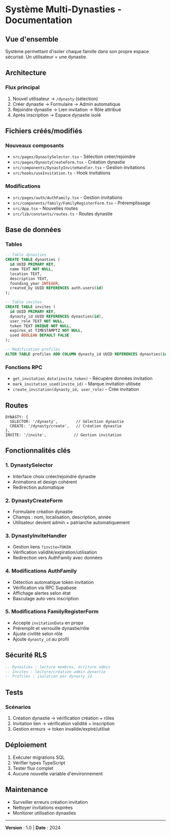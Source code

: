 # Système Multi-Dynasties - Documentation

## Vue d'ensemble
Système permettant d'isoler chaque famille dans son propre espace sécurisé. Un utilisateur = une dynastie.

## Architecture

### Flux principal
1. Nouvel utilisateur → `/dynasty` (sélection)
2. Créer dynastie → Formulaire → Admin automatique
3. Rejoindre dynastie → Lien invitation → Rôle attribué
4. Après inscription → Espace dynastie isolé

## Fichiers créés/modifiés

### Nouveaux composants
- `src/pages/DynastySelector.tsx` - Sélection créer/rejoindre
- `src/pages/DynastyCreateForm.tsx` - Création dynastie
- `src/components/DynastyInviteHandler.tsx` - Gestion invitations
- `src/hooks/useInvitation.ts` - Hook invitations

### Modifications
- `src/pages/auth/AuthFamily.tsx` - Gestion invitations
- `src/components/family/FamilyRegisterForm.tsx` - Préremplissage
- `src/App.tsx` - Nouvelles routes
- `src/lib/constants/routes.ts` - Routes dynastie

## Base de données

### Tables
```sql
-- Table dynasties
CREATE TABLE dynasties (
  id UUID PRIMARY KEY,
  name TEXT NOT NULL,
  location TEXT,
  description TEXT,
  founding_year INTEGER,
  created_by UUID REFERENCES auth.users(id)
);

-- Table invites
CREATE TABLE invites (
  id UUID PRIMARY KEY,
  dynasty_id UUID REFERENCES dynasties(id),
  user_role TEXT NOT NULL,
  token TEXT UNIQUE NOT NULL,
  expires_at TIMESTAMPTZ NOT NULL,
  used BOOLEAN DEFAULT FALSE
);

-- Modification profiles
ALTER TABLE profiles ADD COLUMN dynasty_id UUID REFERENCES dynasties(id);
```

### Fonctions RPC
- `get_invitation_data(invite_token)` - Récupère données invitation
- `mark_invitation_used(invite_id)` - Marque invitation utilisée
- `create_invitation(dynasty_id, user_role)` - Crée invitation

## Routes

```tsx
DYNASTY: {
  SELECTOR: '/dynasty',        // Sélection dynastie
  CREATE: '/dynasty/create',   // Création dynastie
},
INVITE: '/invite',            // Gestion invitation
```

## Fonctionnalités clés

### 1. DynastySelector
- Interface choix créer/rejoindre dynastie
- Animations et design cohérent
- Redirection automatique

### 2. DynastyCreateForm
- Formulaire création dynastie
- Champs : nom, localisation, description, année
- Utilisateur devient admin + patriarche automatiquement

### 3. DynastyInviteHandler
- Gestion liens `?invite=TOKEN`
- Vérification validité/expiration/utilisation
- Redirection vers AuthFamily avec données

### 4. Modifications AuthFamily
- Détection automatique token invitation
- Vérification via RPC Supabase
- Affichage alertes selon état
- Basculage auto vers inscription

### 5. Modifications FamilyRegisterForm
- Accepte `invitationData` en props
- Préremplit et verrouille dynastie/rôle
- Ajuste civilité selon rôle
- Ajoute `dynasty_id` au profil

## Sécurité RLS

```sql
-- Dynasties : lecture membres, écriture admin
-- Invites : lecture/création admin dynastie
-- Profiles : isolation par dynasty_id
```

## Tests

### Scénarios
1. Création dynastie → vérification création + rôles
2. Invitation lien → vérification validité + inscription
3. Gestion erreurs → token invalide/expiré/utilisé

## Déploiement

1. Exécuter migrations SQL
2. Vérifier types TypeScript
3. Tester flux complet
4. Aucune nouvelle variable d'environnement

## Maintenance

- Surveiller erreurs création invitation
- Nettoyer invitations expirées
- Monitorer utilisation dynasties

---

**Version** : 1.0 | **Date** : 2024

